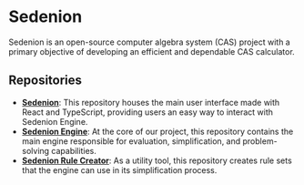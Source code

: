 # Sedenion

Sedenion is an open-source computer algebra system (CAS) project with a primary objective of developing an efficient and dependable CAS calculator.

## Repositories
- [**Sedenion**](https://github.com/SedenionCas/Sedenion): This repository houses the main user interface made with React and TypeScript, providing users an easy way to interact with Sedenion Engine.
- [**Sedenion Engine**](https://github.com/SedenionCas/sedenion-engine): At the core of our project, this repository contains the main engine responsible for evaluation, simplification, and problem-solving capabilities.
- [**Sedenion Rule Creator**](https://github.com/SedenionCas/sedenion-rule-creator): As a utility tool, this repository creates rule sets that the engine can use in its simplification process.
